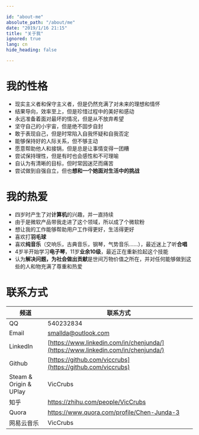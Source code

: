 ```yaml
---

id: "about-me"
absolute_path: "/about/me"
date: "2019/1/16 21:15"
title: "关于我"
ignored: true
lang: cn
hide_heading: false

---
```


# 我的性格

- 现实主义者和保守主义者，但是仍然充满了对未来的理想和情怀
- 结果导向，效率至上，但是珍惜过程中的美好和感动
- 永远准备着面对最坏的情况，但是从不放弃希望
- 坚守自己的小宇宙，但是绝不固步自封
- 敢于表现自己，但是时常陷入自我怀疑和自我否定
- 能够保持好的人际关系，但不够主动
- 愿意帮助他人和接锅，但是总是让事情变得一团糟
- 尝试保持理性，但是有时也会感性和不可理喻
- 自认为有清晰的目标，但时常因迷茫而痛苦
- 尝试做到自强自立，但也**想和一个她面对生活中的挑战**

# 我的热爱

- 四岁时产生了对**计算机**的兴趣，并一直持续
- 由于是微软产品带我走进了这个领域，所以成了个微软粉
- 想让我的工作能够帮助用户工作得更好，生活得更好
- 喜欢打**羽毛球**
- 喜欢**纯音乐**（交响乐，古典音乐，钢琴，气势音乐……），最近迷上了听**合唱**
- 4岁半开始学习**电子琴**，11岁**业余10级**，最近正在重新捡起这个技能
- 认为**解决问题，为社会做出贡献**是世间万物价值之所在，并对任何能够做到这些的人和物充满了尊重和热爱

# 联系方式

| 频道 | 联系方式 |
| --- | -- |
| QQ | 540232834 |
| Email | [smallda@outlook.com](mailto:smallda@outlook.com) |
| LinkedIn | [https://www.linkedin.com/in/chenjunda/](https://www.linkedin.com/in/chenjunda/) |
| Github| [https://github.com/viccrubs](https://github.com/viccrubs) |
| Steam & Origin & UPlay | VicCrubs |
| 知乎 |  https://zhihu.com/people/VicCrubs |
| Quora | https://www.quora.com/profile/Chen-Junda-3 |
| 网易云音乐 | VicCrubs |
